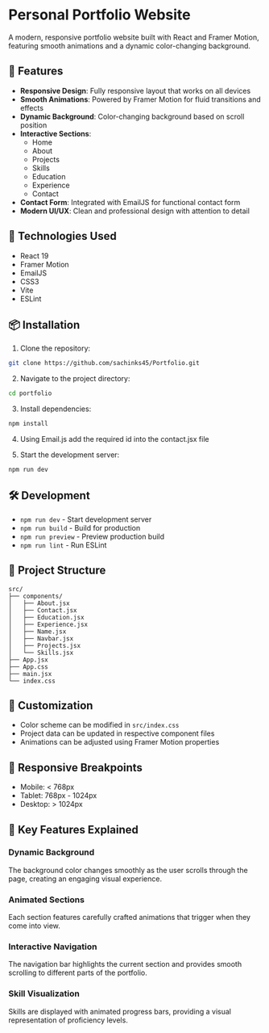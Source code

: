 # Personal Portfolio Website

A modern, responsive portfolio website built with React and Framer Motion, featuring smooth animations and a dynamic color-changing background.

## 🌟 Features

- **Responsive Design**: Fully responsive layout that works on all devices
- **Smooth Animations**: Powered by Framer Motion for fluid transitions and effects
- **Dynamic Background**: Color-changing background based on scroll position
- **Interactive Sections**: 
  - Home
  - About
  - Projects
  - Skills
  - Education
  - Experience
  - Contact
- **Contact Form**: Integrated with EmailJS for functional contact form
- **Modern UI/UX**: Clean and professional design with attention to detail

## 🚀 Technologies Used

- React 19
- Framer Motion
- EmailJS
- CSS3
- Vite
- ESLint

## 📦 Installation

1. Clone the repository:
```bash
git clone https://github.com/sachinks45/Portfolio.git
```

2. Navigate to the project directory:
```bash
cd portfolio
```

3. Install dependencies:
```bash
npm install
```

4. Using Email.js add the required id into the contact.jsx file 

5. Start the development server:
```bash
npm run dev
```

## 🛠️ Development

- `npm run dev` - Start development server
- `npm run build` - Build for production
- `npm run preview` - Preview production build
- `npm run lint` - Run ESLint

## 📁 Project Structure

```
src/
├── components/
│   ├── About.jsx
│   ├── Contact.jsx
│   ├── Education.jsx
│   ├── Experience.jsx
│   ├── Name.jsx
│   ├── Navbar.jsx
│   ├── Projects.jsx
│   └── Skills.jsx
├── App.jsx
├── App.css
├── main.jsx
└── index.css
```

## 🎨 Customization

- Color scheme can be modified in `src/index.css`
- Project data can be updated in respective component files
- Animations can be adjusted using Framer Motion properties

## 📱 Responsive Breakpoints

- Mobile: < 768px
- Tablet: 768px - 1024px
- Desktop: > 1024px

## 🔑 Key Features Explained

### Dynamic Background
The background color changes smoothly as the user scrolls through the page, creating an engaging visual experience.

### Animated Sections
Each section features carefully crafted animations that trigger when they come into view.

### Interactive Navigation
The navigation bar highlights the current section and provides smooth scrolling to different parts of the portfolio.

### Skill Visualization
Skills are displayed with animated progress bars, providing a visual representation of proficiency levels.

